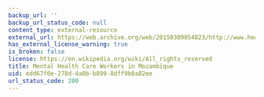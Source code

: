 ```yaml
---
backup_url: ''
backup_url_status_code: null
content_type: external-resource
external_url: https://web.archive.org/web/20150309054823/http://www.healthallianceinternational.org/blog/post/mental-health-care-workers-in-mozambique
has_external_license_warning: true
is_broken: false
license: https://en.wikipedia.org/wiki/All_rights_reserved
title: Mental Health Care Workers in Mozambique
uid: edd67f0e-278d-4a0b-b899-8dff9b8a82ee
url_status_code: 200
---
```

